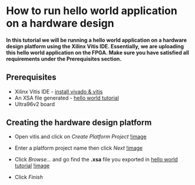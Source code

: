 

# How to run hello world application on a hardware design
#### In this tutorial we will be running a hello world application on a hardware design platform using the Xilinx Vitis IDE. Essentially, we are uploading this hello world application on the FPGA. Make sure you have satisfied all requirements under the Prerequisites section.

## Prerequisites
- Xilinx Vitis IDE - [install vivado & vitis](../install_vitis_and_vivado/install_vitis_and_vivado.md)
- An XSA file generated - [hello world tutorial](../hello_world_hw/hello_world_hw.m)
- Ultra96v2 board


## Creating the hardware design platform

* Open vitis and click on *Create Platform Project*
[!image](vitis_first.jpg)

* Enter a platform project name then click *Next*
[!image](platform_prj_name.jpg)

* Click *Browse...* and go find the **.xsa** file you exported in [hello world tutorial](../hello_world_hw/hello_world_hw.m)
[!image](xsa.jpg)

* Click *Finish*

